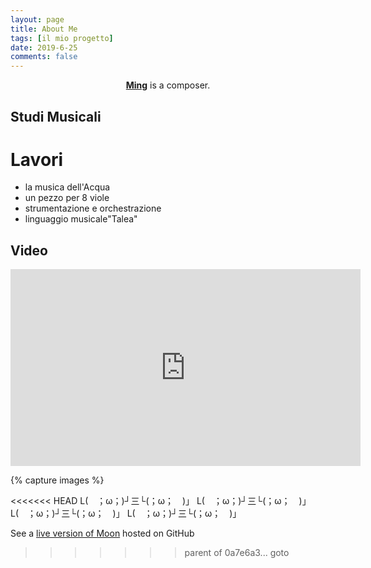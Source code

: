 ```yaml
---
layout: page
title: About Me
tags: [il mio progetto]
date: 2019-6-25
comments: false
---
```


<center><a href="http://guanming1989.github.io"><b>Ming</b></a> is a composer.</center>

## Studi Musicali

# Lavori

* la musica dell'Acqua
* un pezzo per 8 viole
* strumentazione e orchestrazione
* linguaggio musicale"Talea"

## Video

<iframe width="560" height="315"
src="https://www.youtube.com/embed/lmr8HTi3EWo"
frameborder="0" allow="accelerometer; autoplay;
encrypted-media; gyroscope; picture-in-picture"
allowfullscreen>
</iframe>

{% capture images %}



<<<<<<< HEAD
      L(　；ω；)┘三└(；ω；　)」   L(　；ω；)┘三└(；ω；　)」
        L(　；ω；)┘三└(；ω；　)」    L(　；ω；)┘三└(；ω；　)」


See a [live version of Moon](http://taylantatli.github.io/Moon) hosted on GitHub
>>>>>>> parent of 0a7e6a3... goto
